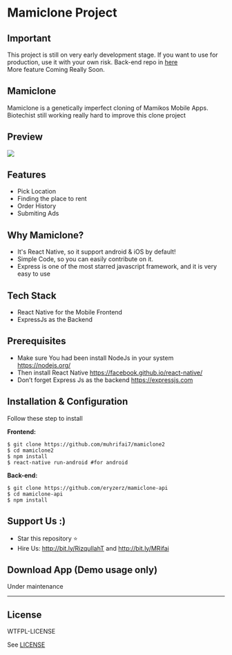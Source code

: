 # Mamiclone Project

## Important
This project is still on very early development stage. If you want to use for production, use it with your own risk. Back-end repo in [here](https://github.com/eryzerz/mamiclone-api)
<br>More feature Coming Really Soon.

## Mamiclone
Mamiclone is a genetically imperfect cloning of Mamikos Mobile Apps. Biotechist still working really hard to improve this clone project 

## Preview

![](https://content.screencast.com/users/RizqullahT/folders/Default/media/319dc788-aad1-41a7-8dfd-1123ec9188ec/mamiclone-demo.gif)


## Features
* Pick Location
* Finding the place to rent
* Order History
* Submiting Ads

## Why Mamiclone?
* It's React Native, so it support android & iOS by default!
* Simple Code, so you can easily contribute on it.
* Express is one of the most starred javascript framework, and it is very easy to use

## Tech Stack
* React Native for the Mobile Frontend
* ExpressJs as the Backend

## Prerequisites
* Make sure You had been install NodeJs in your system https://nodejs.org/
* Then install React Native https://facebook.github.io/react-native/
* Don’t forget Express Js as the backend https://expressjs.com

## Installation & Configuration
Follow these step to install

**Frontend:**
```
$ git clone https://github.com/muhrifai7/mamiclone2
$ cd mamiclone2
$ npm install
$ react-native run-android #for android
```

**Back-end:**
```
$ git clone https://github.com/eryzerz/mamiclone-api
$ cd mamiclone-api
$ npm install
```

## Support Us :)
* Star this repository :star:
* Hire Us:  http://bit.ly/RizqullahT and http://bit.ly/MRifai


## Download App (Demo usage only)

Under maintenance


----

## License

WTFPL-LICENSE

See [LICENSE](http://www.wtfpl.net/txt/copying/)